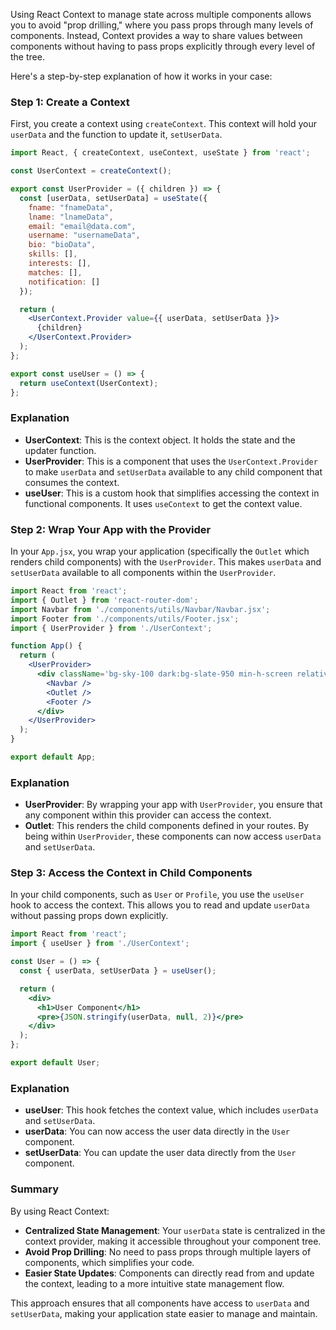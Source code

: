 Using React Context to manage state across multiple components allows you to avoid "prop drilling," where you pass props through many levels of components. Instead, Context provides a way to share values between components without having to pass props explicitly through every level of the tree.

Here's a step-by-step explanation of how it works in your case:

### Step 1: Create a Context

First, you create a context using `createContext`. This context will hold your `userData` and the function to update it, `setUserData`.

```jsx
import React, { createContext, useContext, useState } from 'react';

const UserContext = createContext();

export const UserProvider = ({ children }) => {
  const [userData, setUserData] = useState({
    fname: "fnameData",
    lname: "lnameData",
    email: "email@data.com",
    username: "usernameData",
    bio: "bioData",
    skills: [],
    interests: [],
    matches: [],
    notification: []
  });

  return (
    <UserContext.Provider value={{ userData, setUserData }}>
      {children}
    </UserContext.Provider>
  );
};

export const useUser = () => {
  return useContext(UserContext);
};
```

### Explanation

- **UserContext**: This is the context object. It holds the state and the updater function.
- **UserProvider**: This is a component that uses the `UserContext.Provider` to make `userData` and `setUserData` available to any child component that consumes the context.
- **useUser**: This is a custom hook that simplifies accessing the context in functional components. It uses `useContext` to get the context value.

### Step 2: Wrap Your App with the Provider

In your `App.jsx`, you wrap your application (specifically the `Outlet` which renders child components) with the `UserProvider`. This makes `userData` and `setUserData` available to all components within the `UserProvider`.

```jsx
import React from 'react';
import { Outlet } from 'react-router-dom';
import Navbar from './components/utils/Navbar/Navbar.jsx';
import Footer from './components/utils/Footer.jsx';
import { UserProvider } from './UserContext';

function App() {
  return (
    <UserProvider>
      <div className='bg-sky-100 dark:bg-slate-950 min-h-screen relative flex justify-between flex-col bg-cover bg-center h-screen w-full bg-light-mode dark:bg-dark-mode'>
        <Navbar />
        <Outlet />
        <Footer />
      </div>
    </UserProvider>
  );
}

export default App;
```

### Explanation

- **UserProvider**: By wrapping your app with `UserProvider`, you ensure that any component within this provider can access the context. 
- **Outlet**: This renders the child components defined in your routes. By being within `UserProvider`, these components can now access `userData` and `setUserData`.

### Step 3: Access the Context in Child Components

In your child components, such as `User` or `Profile`, you use the `useUser` hook to access the context. This allows you to read and update `userData` without passing props down explicitly.

```jsx
import React from 'react';
import { useUser } from './UserContext';

const User = () => {
  const { userData, setUserData } = useUser();

  return (
    <div>
      <h1>User Component</h1>
      <pre>{JSON.stringify(userData, null, 2)}</pre>
    </div>
  );
};

export default User;
```

### Explanation

- **useUser**: This hook fetches the context value, which includes `userData` and `setUserData`.
- **userData**: You can now access the user data directly in the `User` component.
- **setUserData**: You can update the user data directly from the `User` component.

### Summary

By using React Context:
- **Centralized State Management**: Your `userData` state is centralized in the context provider, making it accessible throughout your component tree.
- **Avoid Prop Drilling**: No need to pass props through multiple layers of components, which simplifies your code.
- **Easier State Updates**: Components can directly read from and update the context, leading to a more intuitive state management flow.

This approach ensures that all components have access to `userData` and `setUserData`, making your application state easier to manage and maintain.